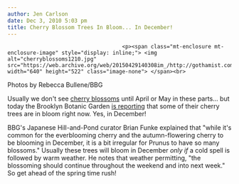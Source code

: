 ```yaml
---
author: Jen Carlson
date: Dec 3, 2010 5:03 pm
title: Cherry Blossom Trees In Bloom... In December!
---
```


	
										<p><span class="mt-enclosure mt-enclosure-image" style="display: inline;"> <img alt="cherryblossoms1210.jpg" src="https://web.archive.org/web/20150429140308im_/http://gothamist.com/attachments/arts_jen/cherryblossoms1210.jpg" width="640" height="522" class="image-none"> </span><br>
<span class="photo_caption">Photos by Rebecca Bullene/BBG</span></p>

<p>Usually we don&apos;t see <a href="https://web.archive.org/web/20150429140308/http://gothamist.com/tags/cherryblossoms">cherry blossoms</a> until April or May in these parts... but today the Brooklyn Botanic Garden <a href="https://web.archive.org/web/20150429140308/http://www.bbg.org/news/autumn_blooming_cherries">is reporting</a> that some of their cherry trees are in bloom right now. Yes, in December! </p>

<p>BBG&apos;s Japanese Hill-and-Pond curator Brian Funke explained that &quot;while it&apos;s common for the everblooming cherry and the autumn-flowering cherry to be blooming in December, it is a bit irregular for Prunus to have so many blossoms.&quot; Usually these trees will bloom in December <em>only if</em> a cold spell is followed by warm weather. He notes that weather permitting, &quot;the blossoming should continue throughout the weekend and into next week.&quot; So get ahead of the spring time rush!</p>					
										
									
				